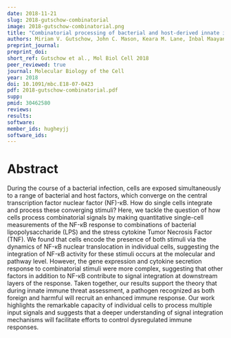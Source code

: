 ```yaml
---
date: 2018-11-21
slug: 2018-gutschow-combinatorial
image: 2018-gutschow-combinatorial.png
title: "Combinatorial processing of bacterial and host-derived innate immune stimuli at the single-cell level"
authors: Miriam V. Gutschow, John C. Mason, Keara M. Lane, Inbal Maayan, Jacob J. Hughey, Bryce T. Bajar, Debha N. Amatya, Sean D. Valle, and Markus W. Covert
preprint_journal: 
preprint_doi: 
short_ref: Gutschow et al., Mol Biol Cell 2018
peer_reviewed: true
journal: Molecular Biology of the Cell
year: 2018
doi: 10.1091/mbc.E18-07-0423
pdf: 2018-gutschow-combinatorial.pdf
supp: 
pmid: 30462580
reviews: 
results: 
software: 
member_ids: hugheyjj
software_ids: 
---
```


# Abstract

During the course of a bacterial infection, cells are exposed simultaneously to a range of bacterial and host factors, which converge on the central transcription factor nuclear factor (NF)-κB. How do single cells integrate and process these converging stimuli? Here, we tackle the question of how cells process combinatorial signals by making quantitative single-cell measurements of the NF-κB response to combinations of bacterial lipopolysaccharide (LPS) and the stress cytokine Tumor Necrosis Factor (TNF). We found that cells encode the presence of both stimuli via the dynamics of NF-κB nuclear translocation in individual cells, suggesting the integration of NF-κB activity for these stimuli occurs at the molecular and pathway level. However, the gene expression and cytokine secretion response to combinatorial stimuli were more complex, suggesting that other factors in addition to NF-κB contribute to signal integration at downstream layers of the response. Taken together, our results support the theory that during innate immune threat assessment, a pathogen recognized as both foreign and harmful will recruit an enhanced immune response. Our work highlights the remarkable capacity of individual cells to process multiple input signals and suggests that a deeper understanding of signal integration mechanisms will facilitate efforts to control dysregulated immune responses.

